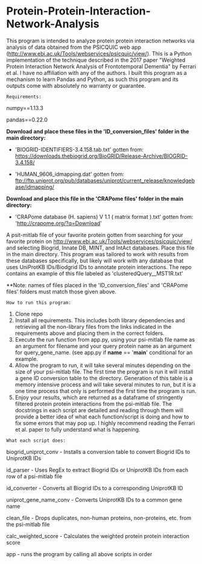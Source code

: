# Protein-Protein-Interaction-Network-Analysis

This program is intended to analyze protein protein interaction networks via analysis of data obtained from the PSICQUIC web app (http://www.ebi.ac.uk/Tools/webservices/psicquic/view/).
This is a Python implementation of the technique described in the 2017 paper "Weighted Protein Interaction Network Analysis of Frontotemporal Dementia" by Ferrari et al.
I have no affiliation with any of the authors. I built this program as a mechanism to learn Pandas and Python, as such this program and its outputs come with absolutely no warranty or guarantee. 

~~~~~~~~~~~~~~
Requirements: 
~~~~~~~~~~~~~~

numpy==1.13.3

pandas==0.22.0

**Download and place these files in the 'ID_conversion_files' folder in the main directory:**

- 'BIOGRID-IDENTIFIERS-3.4.158.tab.txt' gotten from: https://downloads.thebiogrid.org/BioGRID/Release-Archive/BIOGRID-3.4.158/

- 'HUMAN_9606_idmapping.dat' gotten from: ftp://ftp.uniprot.org/pub/databases/uniprot/current_release/knowledgebase/idmapping/

**Download and place this file in the  'CRAPome files' folder in the main directory:**

- 'CRAPome database (H. sapiens) V 1.1 ( matrix format ).txt' gotten from: 'http://crapome.org/?q=Download'

A psit-mitlab file of your favorite protein gotten from searching for your favorite protein on 
http://www.ebi.ac.uk/Tools/webservices/psicquic/view/ and selecting Biogrid, Innate DB, MINT, and IntAct databases. Place this file in the main directory. This program was tailored to work with results from these databases specifically, but likely will work with any database that uses UniProtKB IDs/Biodgrid IDs to annotate protein interactions. The repo contains an example of this file labeled as 'clusteredQuery__MST1R.txt'

**Note: names of files placed in the 'ID_conversion_files' and 'CRAPome files' folders must match those given above.

~~~~~~~~~~~~~~~~~~~~~~~
How to run this program:
~~~~~~~~~~~~~~~~~~~~~~~
 
 1. Clone repo
 2. Install all requirements. This includes both library dependencies and retrieving all the non-library files from the links indicated in the requirements above and placing them in the correct folders. 
 3. Execute the run function from app.py, using your psi-mitlab file name as an argument for filename and your query protein name as an argument for query_gene_name. (see app.py if __name__ == '__main__' conditional for an example.
4. Allow the program to run, it will take several minutes depending on the size of your psi-mitlab file. The first time the program is run it will install a gene ID conversion table to the directory. Generation of this table is a memory intensive process and will take several minutes to run, but it is a one time process that only is performed the first time the program is run.
5. Enjoy your results, which are returned as a dataframe of stringently filtered protein protein interactions from the psi-mitlab file. The docstrings in each script are detailed and reading through them will provide a better idea of what each function/script is doing and how to fix some errors that may pop up. I highly recommend reading the Ferrari et al. paper to fully understand what is happening. 

~~~~~~~~~~~~~~~~~~~~~
What each script does:
~~~~~~~~~~~~~~~~~~~~~

biogrid_uniprot_conv - Installs a conversion table to convert Biogrid IDs to UniprotKB IDs

id_parser - Uses RegEx to extract Biogrid IDs or UniprotKB IDs from each row of a psi-mitlab file

id_converter - Converts all Biogrid IDs to a corresponding UniprotKB ID

uniprot_gene_name_conv - Converts UniprotKB IDs to a common gene name

clean_file - Drops duplicates, non-human proteins, non-proteins, etc. from the psi-mitlab file

calc_weighted_score - Calculates the weighted protein protein interaction score

app - runs the program by calling all above scripts in order
